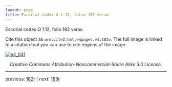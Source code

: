 ```yaml
---
layout: page
title: Escorial codex Ω 1.12, folio 182 verso
---
```


Escorial codex Ω 1.12, folio 182 verso

Cite this object as `urn:cite2:hmt:e4pages.v1:182v`.  The full image is linked to a citation tool you can use to cite regions of the image.

[![e4_041](http://www.homermultitext.org/iipsrv?IIIF=/project/homer/pyramidal/deepzoom/hmt/e4img/2017a/e4_041.tif/full/800,/0/default.jpg)](http://www.homermultitext.org/ict2/?urn=urn:cite2:hmt:e4img.2017a:e4_041) 

<p style="text-align: center; font-style: italic;">Creative Commons Attribution-Noncommercial-Share Alike 3.0 License.</p>

---

previous: [182r](../182r/) | next: [183r](../183r/)